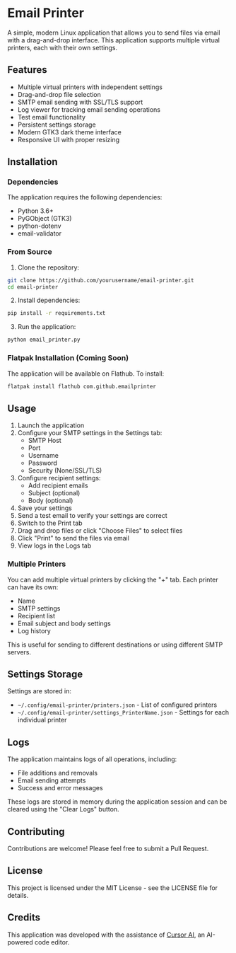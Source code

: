 # Email Printer

A simple, modern Linux application that allows you to send files via email with a drag-and-drop interface. This application supports multiple virtual printers, each with their own settings.

## Features

- Multiple virtual printers with independent settings
- Drag-and-drop file selection
- SMTP email sending with SSL/TLS support
- Log viewer for tracking email sending operations
- Test email functionality
- Persistent settings storage
- Modern GTK3 dark theme interface
- Responsive UI with proper resizing

## Installation

### Dependencies

The application requires the following dependencies:

- Python 3.6+
- PyGObject (GTK3)
- python-dotenv
- email-validator

### From Source

1. Clone the repository:
```bash
git clone https://github.com/yourusername/email-printer.git
cd email-printer
```

2. Install dependencies:
```bash
pip install -r requirements.txt
```

3. Run the application:
```bash
python email_printer.py
```

### Flatpak Installation (Coming Soon)

The application will be available on Flathub. To install:

```bash
flatpak install flathub com.github.emailprinter
```

## Usage

1. Launch the application
2. Configure your SMTP settings in the Settings tab:
   - SMTP Host
   - Port
   - Username
   - Password
   - Security (None/SSL/TLS)
3. Configure recipient settings:
   - Add recipient emails
   - Subject (optional)
   - Body (optional)
4. Save your settings
5. Send a test email to verify your settings are correct
6. Switch to the Print tab
7. Drag and drop files or click "Choose Files" to select files
8. Click "Print" to send the files via email
9. View logs in the Logs tab

### Multiple Printers

You can add multiple virtual printers by clicking the "+" tab. Each printer can have its own:
- Name
- SMTP settings
- Recipient list
- Email subject and body settings
- Log history

This is useful for sending to different destinations or using different SMTP servers.

## Settings Storage

Settings are stored in:
- `~/.config/email-printer/printers.json` - List of configured printers
- `~/.config/email-printer/settings_PrinterName.json` - Settings for each individual printer

## Logs

The application maintains logs of all operations, including:
- File additions and removals
- Email sending attempts
- Success and error messages

These logs are stored in memory during the application session and can be cleared using the "Clear Logs" button.

## Contributing

Contributions are welcome! Please feel free to submit a Pull Request.

## License

This project is licensed under the MIT License - see the LICENSE file for details.

## Credits

This application was developed with the assistance of [Cursor AI](https://cursor.sh), an AI-powered code editor. 